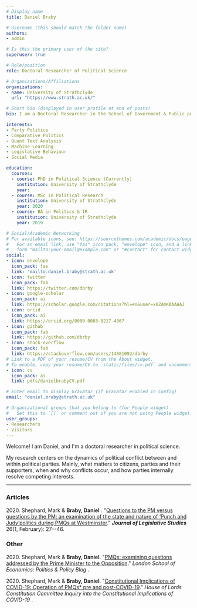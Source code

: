 ```yaml
---
# Display name
title: Daniel Braby

# Username (this should match the folder name)
authors:
- admin

# Is this the primary user of the site?
superuser: true

# Role/position
role: Doctoral Researcher of Political Science

# Organizations/Affiliations
organizations:
- name: University of Strathclyde
  url: "https://www.strath.ac.uk/"

# Short bio (displayed in user profile at end of posts)
bio: I am a Doctoral Researcher in the School of Government & Public policy at the University of Strathclyde. I apply Quantitative Text Analysis and Machine Learning to understand opinions, preferences and positions.

interests:
- Party Politics
- Comparative Politics
- Quant Text Analysis
- Machine Learning 
- Legislative Behaviour
- Social Media

education:
  courses:
  - course: PhD in Political Science (Currently)
    institution: University of Strathclyde
    year: 
  - course: MSc in Political Research
    institution: University of Strathclyde
    year: 2020
  - course: BA in Politics & IR
    institution: University of Strathclyde
    year: 2019

# Social/Academic Networking
# For available icons, see: https://sourcethemes.com/academic/docs/page-builder/#icons
#   For an email link, use "fas" icon pack, "envelope" icon, and a link in the
#   form "mailto:your-email@example.com" or "#contact" for contact widget.
social:
- icon: envelope
  icon_pack: fas
  link: 'mailto:daniel.braby@strath.ac.uk'
- icon: twitter
  icon_pack: fab
  link: https://twitter.com/dbrby
- icon: google-scholar
  icon_pack: ai
  link: https://scholar.google.com/citations?hl=en&user=xUZAmKAAAAAJ
- icon: orcid
  icon_pack: ai
  link: https://orcid.org/0000-0003-0217-4867
- icon: github
  icon_pack: fab
  link: https://github.com/dbrby
- icon: stack-overflow
  icon_pack: fab
  link: https://stackoverflow.com/users/14881092/dbrby
# Link to a PDF of your resume/CV from the About widget.
# To enable, copy your resume/CV to `static/files/cv.pdf` and uncomment the lines below.
- icon: cv
  icon_pack: ai
  link: pdfs/danielbrabyCV.pdf

# Enter email to display Gravatar (if Gravatar enabled in Config)
email: "daniel.braby@strath.ac.uk"

# Organizational groups that you belong to (for People widget)
#   Set this to `[]` or comment out if you are not using People widget.
user_groups:
- Researchers
- Visitors
---
```



Welcome! I am Daniel, and I'm a doctoral researcher in political science.

My research centers on the dynamics of political conflict between and within political parties. Mainly, what matters to citizens, parties and their supporters, when and why conflicts occur, and how parties internally resolve competing interests.

---

### Articles

2020\. Shephard, Mark & **Braby, Daniel** . "[Questions to the PM versus questions by the PM: an examination of the state and nature of ‘Punch and Judy’politics during PMQs at Westminster](https://www.tandfonline.com/doi/abs/10.1080/13572334.2020.1727668)."  _**Journal of Legislative Studies**_ 26(1, February): 27--46. 

### Other

2020\. Shephard, Mark & **Braby, Daniel**. "[PMQs: examining questions addressed by the Prime Minister to the Opposition](https://blogs.lse.ac.uk/politicsandpolicy/pmqs-questions-by-the-pm/)." _London School of Economics: Politics & Policy Blog_ .

2020\. Shephard, Mark & **Braby, Daniel**. "[Constitutional Implications of COVID-19: Operation of PMQs* pre and post-COVID-19](https://committees.parliament.uk/writtenevidence/10709/html/)." _House of Lords Constitution Committee Inquiry into the Constitutional Implications of COVID-19_ .


